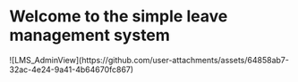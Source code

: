 <h1>Welcome to the simple leave management system</h1>
![LMS_AdminView](https://github.com/user-attachments/assets/64858ab7-32ac-4e24-9a41-4b64670fc867)

